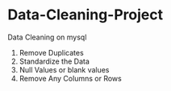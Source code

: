 # Data-Cleaning-Project
Data Cleaning on mysql
1. Remove Duplicates
2. Standardize the Data
3. Null Values or blank values
4. Remove Any Columns or Rows
